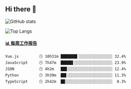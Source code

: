 ## Hi there 👋

![GitHub stats](https://github-readme-stats.orilight.top/api?username=orilights)

![Top Langs](https://github-readme-stats.orilight.top/api/top-langs/?username=orilights&layout=compact)

<!-- waka-box start -->
#### <a href="https://gist.github.com/92c8d5b388768c10efcba86e82b7c4fb" target="_blank">📊 每周工作报告</a>
```text
Vue.js         🕓 10h31m ███████▍░░░░░░░░░░░░░░░ 32.4%
JavaScript     🕓 7h47m  █████▌░░░░░░░░░░░░░░░░░ 23.9%
JSON           🕓 4h2m   ██▊░░░░░░░░░░░░░░░░░░░░ 12.4%
Python         🕓 3h39m  ██▌░░░░░░░░░░░░░░░░░░░░ 11.3%
TypeScript     🕓 2h42m  █▉░░░░░░░░░░░░░░░░░░░░░  8.3%
```
<!-- Powered by https://github.com/journey-ad/waka-box-go . -->
<!-- waka-box end -->
